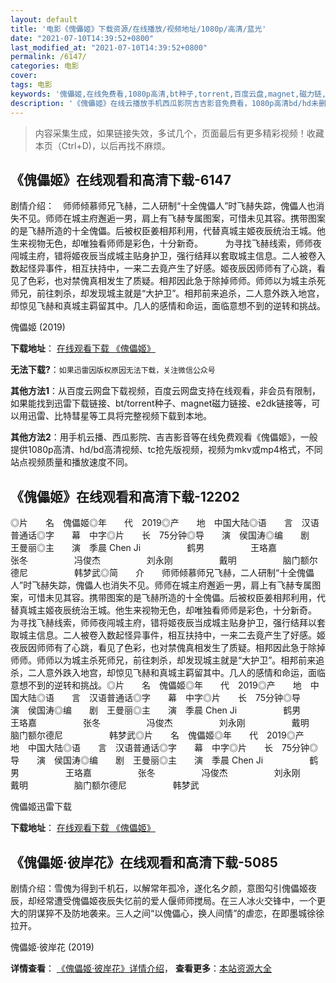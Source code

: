 ```yaml
---
layout: default
title: '电影《傀儡姬》下载资源/在线播放/视频地址/1080p/高清/蓝光'
date: "2021-07-10T14:39:52+0800"
last_modified_at: "2021-07-10T14:39:52+0800"
permalink: /6147/
categories: 电影
cover:
tags: 电影
keywords: '傀儡姬,在线免费看,1080p高清,bt种子,torrent,百度云盘,magnet,磁力链,迅雷下载资源'
description: '《傀儡姬》在线云播放手机西瓜影院吉吉影音免费看，1080p高清bd/hd未删减完整版和tc抢先枪版，mkv/mp4格式，附带bt/torrent种子、magnet/磁力链、百度云盘、网盘资源迅雷下载链接'
---
```


>内容采集生成，如果链接失效，多试几个，页面最后有更多精彩视频！收藏本页（Ctrl+D)，以后再找不麻烦。


## 《傀儡姬》在线观看和高清下载-6147

剧情介绍：　师师倾慕师兄飞赫，二人研制“十全傀儡人”时飞赫失踪，傀儡人也消失不见。师师在城主府邂逅一男，肩上有飞赫专属图案，可惜未见其容。携带图案的是飞赫所造的十全傀儡。后被权臣姜相邦利用，代替真城主姬夜辰统治王城。他生来视物无色，却唯独看师师是彩色，十分新奇。  　　为寻找飞赫线索，师师夜闯城主府，错将姬夜辰当成城主贴身护卫，强行结拜以套取城主信息。二人被卷入数起怪异事件，相互扶持中，一来二去竟产生了好感。姬夜辰因师师有了心跳，看见了色彩，也对禁傀真相发生了质疑。相邦因此急于除掉师师。师师以为城主杀死师兄，前往刺杀，却发现城主就是“大护卫”。相邦前来追杀，二人意外跌入地宫，却惊见飞赫和真城主羁留其中。几人的感情和命运，面临意想不到的逆转和挑战。


傀儡姬 (2019)

**下载地址**： [在线观看下载 《傀儡姬》](https://www.btbtdy.me/btdy/dy15293.html) 


**无法下载?**：`如果迅雷因版权原因无法下载，关注微信公众号 `

**其他方法1**：从百度云网盘下载视频，百度云网盘支持在线观看，非会员有限制，如果能找到迅雷下载链接、bt/torrent种子、magnet磁力链接、e2dk链接等，可以用迅雷、比特彗星等工具将完整视频下载到本地。

**其他方法2**：用手机云播、西瓜影院、吉吉影音等在线免费观看《傀儡姬》，一般提供1080p高清、hd/bd高清视频、tc抢先版视频，视频为mkv或mp4格式，不同站点视频质量和播放速度不同。


## 《傀儡姬》在线观看和高清下载-12202

◎片　　名　傀儡姬◎年　　代　2019◎产　　地　中国大陆◎语　　言　汉语普通话◎字　　幕　中字◎片　　长　75分钟◎导　　演　侯国涛◎编　　剧　王曼丽◎主　　演　季晨 Chen Ji　　　　 　鹤男　　　　 　王珞嘉　　　　 　张冬　　　　 　冯俊杰　　　　 　刘永刚　　　　 　戴明　　　　 　脑门额尔德尼　　　　 　韩梦武◎简　　介　　师师倾慕师兄飞赫，二人研制“十全傀儡人”时飞赫失踪，傀儡人也消失不见。师师在城主府邂逅一男，肩上有飞赫专属图案，可惜未见其容。携带图案的是飞赫所造的十全傀儡。后被权臣姜相邦利用，代替真城主姬夜辰统治王城。他生来视物无色，却唯独看师师是彩色，十分新奇。　　为寻找飞赫线索，师师夜闯城主府，错将姬夜辰当成城主贴身护卫，强行结拜以套取城主信息。二人被卷入数起怪异事件，相互扶持中，一来二去竟产生了好感。姬夜辰因师师有了心跳，看见了色彩，也对禁傀真相发生了质疑。相邦因此急于除掉师师。师师以为城主杀死师兄，前往刺杀，却发现城主就是“大护卫”。相邦前来追杀，二人意外跌入地宫，却惊见飞赫和真城主羁留其中。几人的感情和命运，面临意想不到的逆转和挑战。◎片　　名　傀儡姬◎年　　代　2019◎产　　地　中国大陆◎语　　言　汉语普通话◎字　　幕　中字◎片　　长　75分钟◎导　　演　侯国涛◎编　　剧　王曼丽◎主　　演　季晨 Chen Ji　　　　 　鹤男　　　　 　王珞嘉　　　　 　张冬　　　　 　冯俊杰　　　　 　刘永刚　　　　 　戴明　　　　 　脑门额尔德尼　　　　 　韩梦武◎片　　名　傀儡姬◎年　　代　2019◎产　　地　中国大陆◎语　　言　汉语普通话◎字　　幕　中字◎片　　长　75分钟◎导　　演　侯国涛◎编　　剧　王曼丽◎主　　演　季晨 Chen Ji　　　　 　鹤男　　　　 　王珞嘉　　　　 　张冬　　　　 　冯俊杰　　　　 　刘永刚　　　　 　戴明　　　　 　脑门额尔德尼　　　　 　韩梦武


傀儡姬迅雷下载

**下载地址**： [在线观看下载 《傀儡姬》](https://www.993dy.com//vod-detail-id-35248.html) 


## 《傀儡姬·彼岸花》在线观看和高清下载-5085

剧情介绍：雪傀为得到千机石，以解常年孤冷，遂化名夕颜，意图勾引傀儡姬夜辰，却经常遭受傀儡姬夜辰失忆前的爱人偃师师搅局。在三人冰火交锋中，一个更大的阴谋猝不及防地袭来。三人之间“以傀儡心，换人间情”的虐恋，在即墨城徐徐拉开。


傀儡姬·彼岸花 (2019)

**详情查看**： [《傀儡姬·彼岸花》详情介绍](/movie/5085/)， **查看更多**：[本站资源大全](/movie/t/all/)

